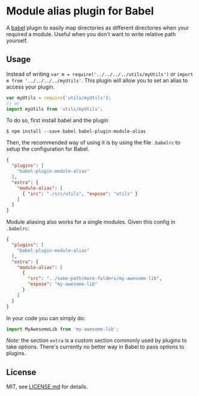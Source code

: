 # Module alias plugin for Babel

A [babel](http://babeljs.io) plugin to easily map directories as different directories when your required a module.
Useful when you don't want to write relative path yourself.


## Usage

Instead of writing `var m = require('../../../../utils/myUtils')` or `import m from '../../../../myUtils'`. This plugin will allow you to set an alias to access your plugin.
```js
var myUtils = require('utils/myUtils');
// or
import myUtils from 'utils/myUtils';
```

To do so, first install babel and the plugin
```
$ npm install --save babel babel-plugin-module-alias
```

Then, the recommended way of using it is by using the file `.babelrc` to setup the configuration for Babel.
```json
{
  "plugins": [
    "babel-plugin-module-alias"
  ],
  "extra": {
    "module-alias": [
      { "src": "./src/utils", "expose": "utils" }
    ]
  }
}
```

Module aliasing also works for a single modules. Given this config in `.babelrc`:

```json
{
  "plugins": [
    "babel-plugin-module-alias"
  ],
  "extra": {
    "module-alias": [
      {
        "src": "../some-path/more-folders/my-awesome-lib",
        "expose": "my-awesome-lib"
      }
    ]
  }
}
```

In your code you can simply do:

```js
import MyAwesomeLib from 'my-awesome-lib'; 
```

_Note:_ the section `extra` is a custom section commonly used by plugins to take options. There's currently no better way in Babel to pass options to plugins.

## License

MIT, see [LICENSE.md](/LICENSE.md) for details.
